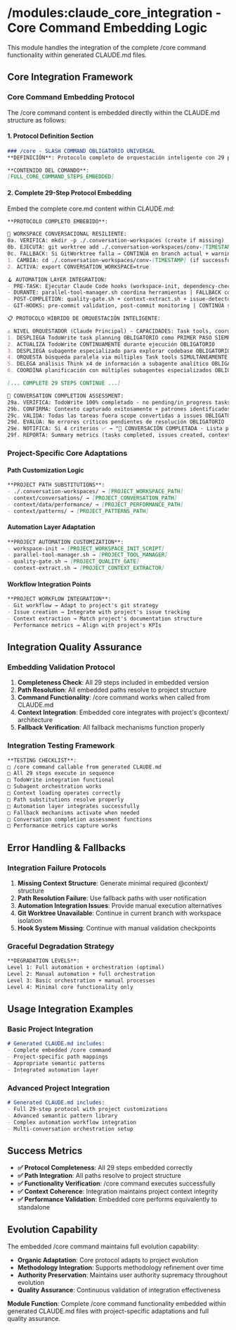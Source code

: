 # /modules:claude_core_integration - Core Command Embedding Logic

This module handles the integration of the complete /core command functionality within generated CLAUDE.md files.

## Core Integration Framework

### Core Command Embedding Protocol

The /core command content is embedded directly within the CLAUDE.md structure as follows:

#### 1. Protocol Definition Section
```markdown
### /core - SLASH COMMAND OBLIGATORIO UNIVERSAL
**DEFINICIÓN**: Protocolo completo de orquestación inteligente con 29 pasos sistemáticos ejecutado como slash command

**CONTENIDO DEL COMANDO**:
[FULL_CORE_COMMAND_STEPS_EMBEDDED]
```

#### 2. Complete 29-Step Protocol Embedding

Embed the complete core.md content within CLAUDE.md:

```markdown
**PROTOCOLO COMPLETO EMBEBIDO**:

🌳 WORKSPACE CONVERSACIONAL RESILIENTE:
0a. VERIFICA: mkdir -p ./.conversation-workspaces (create if missing)
0b. EJECUTA: git worktree add ./.conversation-workspaces/conv-[TIMESTAMP] HEAD
0c. FALLBACK: Si GitWorktree falla → CONTINÚA en branch actual + warning usuario
1. CAMBIA: cd ./.conversation-workspaces/conv-[TIMESTAMP] (if successful)
2. ACTIVA: export CONVERSATION_WORKSPACE=true

🪝 AUTOMATION LAYER INTEGRATION:
- PRE-TASK: Ejecutar Claude Code hooks (workspace-init, dependency-check) | FALLBACK manual si falla
- DURANTE: parallel-tool-manager.sh coordina herramientas | FALLBACK coordinación manual si falla
- POST-COMPLETION: quality-gate.sh + context-extract.sh + issue-detector.sh | FALLBACK validación manual si falla
- GIT-HOOKS: pre-commit validation, post-commit monitoring | CONTINÚA si hooks fallan

📋 PROTOCOLO HÍBRIDO DE ORQUESTACIÓN INTELIGENTE:

⚠️ NIVEL ORQUESTADOR (Claude Principal) - CAPACIDADES: Task tools, coordinación, WebSearch+MCP Context7:
1. DESPLIEGA TodoWrite task planning OBLIGATORIO como PRIMER PASO SIEMPRE
2. ACTUALIZA TodoWrite CONTINUAMENTE durante ejecución OBLIGATORIO
3. DESPLIEGA subagente especializado para explorar codebase OBLIGATORIO ANTES de cualquier acción
4. ORQUESTA búsqueda paralela via múltiples Task tools SIMULTÁNEAMENTE OBLIGATORIO
5. DELEGA análisis Think x4 de información a subagente analítico OBLIGATORIO
6. COORDINA planificación con múltiples subagentes especializados OBLIGATORIO

[... COMPLETE 29 STEPS CONTINUE ...]

🎯 CONVERSATION COMPLETION ASSESSMENT:
29a. VERIFICA: TodoWrite 100% completado - no pending/in_progress tasks OBLIGATORIO
29b. CONFIRMA: Contexto capturado exitosamente + patrones identificados OBLIGATORIO  
29c. VALIDA: Todas las tareas fuera scope convertidas a issues OBLIGATORIO
29d. EVALÚA: No errores críticos pendientes de resolución OBLIGATORIO
29e. NOTIFICA: Si 4 criterios ✅ → "🎯 CONVERSACIÓN COMPLETADA - Lista para cierre" OBLIGATORIO
29f. REPORTA: Summary metrics (tasks completed, issues created, context captured) OBLIGATORIO
```

### Project-Specific Core Adaptations

#### Path Customization Logic
```markdown
**PROJECT PATH SUBSTITUTIONS**:
- ./.conversation-workspaces/ → [PROJECT_WORKSPACE_PATH]
- context/conversations/ → [PROJECT_CONVERSATION_PATH]  
- context/data/performance/ → [PROJECT_PERFORMANCE_PATH]
- context/patterns/ → [PROJECT_PATTERNS_PATH]
```

#### Automation Layer Adaptation
```markdown
**PROJECT AUTOMATION CUSTOMIZATION**:
- workspace-init → [PROJECT_WORKSPACE_INIT_SCRIPT]
- parallel-tool-manager.sh → [PROJECT_TOOL_MANAGER]
- quality-gate.sh → [PROJECT_QUALITY_GATE]
- context-extract.sh → [PROJECT_CONTEXT_EXTRACTOR]
```

#### Workflow Integration Points
```markdown
**PROJECT WORKFLOW INTEGRATION**:
- Git workflow → Adapt to project's git strategy
- Issue creation → Integrate with project's issue tracking
- Context extraction → Match project's documentation structure
- Performance metrics → Align with project's KPIs
```

## Integration Quality Assurance

### Embedding Validation Protocol

1. **Completeness Check**: All 29 steps included in embedded version
2. **Path Resolution**: All embedded paths resolve to project structure  
3. **Command Functionality**: /core command works when called from CLAUDE.md
4. **Context Integration**: Embedded core integrates with project's @context/ architecture
5. **Fallback Verification**: All fallback mechanisms function properly

### Integration Testing Framework

```markdown
**TESTING CHECKLIST**:
□ /core command callable from generated CLAUDE.md
□ All 29 steps execute in sequence
□ TodoWrite integration functional
□ Subagent orchestration works
□ Context loading operates correctly
□ Path substitutions resolve properly
□ Automation layer integrates successfully
□ Fallback mechanisms activate when needed
□ Conversation completion assessment functions
□ Performance metrics capture works
```

## Error Handling & Fallbacks

### Integration Failure Protocols

1. **Missing Context Structure**: Generate minimal required @context/ structure
2. **Path Resolution Failure**: Use fallback paths with user notification
3. **Automation Integration Issues**: Provide manual execution alternatives
4. **Git Worktree Unavailable**: Continue in current branch with workspace isolation
5. **Hook System Missing**: Continue with manual validation checkpoints

### Graceful Degradation Strategy

```markdown
**DEGRADATION LEVELS**:
Level 1: Full automation + orchestration (optimal)
Level 2: Manual automation + full orchestration  
Level 3: Basic orchestration + manual processes
Level 4: Minimal core functionality only
```

## Usage Integration Examples

### Basic Project Integration
```markdown
# Generated CLAUDE.md includes:
- Complete embedded /core command
- Project-specific path mappings
- Appropriate semantic patterns
- Integrated automation layer
```

### Advanced Project Integration  
```markdown
# Generated CLAUDE.md includes:
- Full 29-step protocol with project customizations
- Advanced semantic pattern library
- Complex automation workflow integration
- Multi-conversation orchestration setup
```

## Success Metrics

- **✅ Protocol Completeness**: All 29 steps embedded correctly
- **✅ Path Integration**: All paths resolve to project structure
- **✅ Functionality Verification**: /core command executes successfully
- **✅ Context Coherence**: Integration maintains project context integrity
- **✅ Performance Validation**: Embedded core performs equivalently to standalone

## Evolution Capability

The embedded /core command maintains full evolution capability:
- **Organic Adaptation**: Core protocol adapts to project evolution
- **Methodology Integration**: Supports methodology refinement over time
- **Authority Preservation**: Maintains user authority supremacy throughout evolution
- **Quality Assurance**: Continuous validation of integration effectiveness

**Module Function**: Complete /core command functionality embedded within generated CLAUDE.md files with project-specific adaptations and full quality assurance.